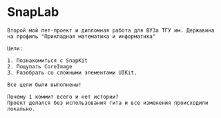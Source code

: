 # SnapLab
    
    Второй мой пет-проект и дипломная работа для ВУЗа ТГУ им. Державина
    на профиль "Прикладная математика и информатика"
    
    Цели: 
    
    1. Познакомиться с SnapKit
    2. Пощупать СoreImage
    3. Разобрать со сложными элементами UIKit.
    
    Все цели были выполнены!
    
    Почему 1 коммит всего и нет истории? 
    Проект делался без использования гита и все изменения происходили локально.
